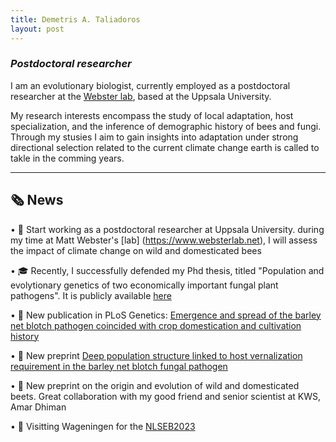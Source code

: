 ```yaml
---
title: Demetris A. Taliadoros
layout: post
---
```

### *Postdoctoral researcher*

I am an evolutionary biologist, currently employed as a postdoctoral researcher at the [Webster lab](https://www.websterlab.net), based at the Uppsala University.

My research interests encompass the study of local adaptation, host specialization, and the inference of demographic history of bees and fungi. Through my stusies I aim to gain insights into adaptation under strong directional selection related to the current climate change earth is called to takle in the comming years.


------------------------------------------------------------------------------------------------------

## &#128478; News

•	&#128226; Start working as a postdoctoral researcher at Uppsala University. during my time at Matt Webster's [lab] (https://www.websterlab.net), I will assess the impact of climate change on wild and domesticated bees

•	&#127891; Recently, I successfully defended my Phd thesis, titled "Population and evolytionary genetics of two economically important fungal plant pathogens". It is publicly available [here](https://pure.mpg.de/rest/items/item_3573746_1/component/file_3573747/content)

•	&#128214; New publication in PLoS Genetics: [Emergence and spread of the barley net blotch pathogen coincided with crop domestication and cultivation history](https://journals.plos.org/plosgenetics/article?id=10.1371/journal.pgen.1010884)

•	&#128209; New preprint [Deep population structure linked to host vernalization requirement in the barley net blotch fungal pathogen](https://www.biorxiv.org/content/10.1101/2023.12.20.572564v1) 

•	&#128209; New preprint on the origin and evolution of wild and domesticated beets. Great collaboration with my good friend and senior scientist at KWS, Amar Dhiman

•	&#128644; Visitting Wageningen for the [NLSEB2023](https://www.nlseb.nl/look-back-at-nlseb-2023-meeting)
